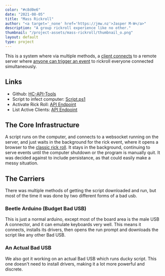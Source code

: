 ```yaml
---
color: "#c8d0e6"
date: "2021-08-05"
title: "Mass Rickroll"
author: "<a target='_none' href='https://jmw.nz'>Jasper M-W</a>"
description: "A group rickroll experience like no other."
thumbnail: "/project-assets/mass-rickroll/thumbnail_o.png"
layout: default
type: project
---
```


This is a system where via multiple methods, a [client connects](https://mass-rickroll.host.qrl.nz/active) to a remote server where [anyone can trigger an event](http://mass-rickroll.host.qrl.nz/rick) to rickroll everyone connected simultaneously.

## Links
 - Github: [HC-API-Tools](https://github.com/Fallstop/mass-rickroll)
 - Script to infect computer: [Script.ps1](https://github.com/Fallstop/mass-rickroll/blob/main/Script.ps1)
 - Activate Rick Roll: [API Endpoint](https://mass-rickroll.host.qrl.nz/rick)
 - List Active Clients: [API Endpoint](https://mass-rickroll.host.qrl.nz/active)


## The Core Infrastructure

A script runs on the computer, and connects to a websocket running on the server, and just waits in the background for the rick event, where it opens a browser to the [classic rick roll](https://www.youtube.com/watch?v=dQw4w9WgXcQ). It stays in the background, continuing to serve events until the computer shutdown or the program is manually quit. It was decided against to include persistance, as that could easily make a messy situation.

## The Carriers

There was multiple methods of getting the script downloaded and run, but most of the time it was done by two different forms of a bad usb.

### Beetle Arduino (Budget Bad USB)
This is just a normal arduino, except most of the board area is the male USB A connector, and it can emulate keyboards very well. This means it connects, installs its drivers, then opens the run prompt and downloads the script like any other Bad USB.

### An Actual Bad USB
We also got it working on an actual Bad USB which runs ducky script. This one doesn't need to install drivers, making it a lot more powerful and discrete.
